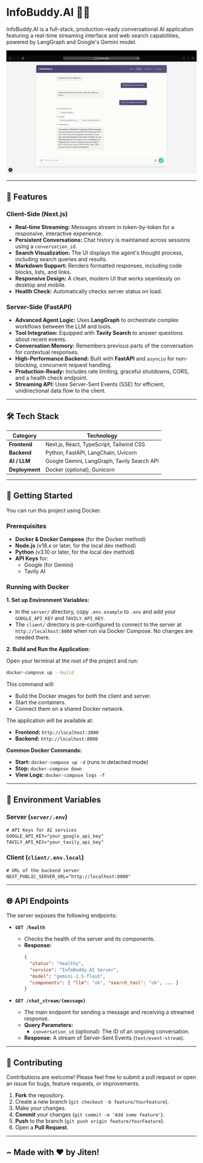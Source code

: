 # InfoBuddy.AI 🤖✨

InfoBuddy.AI is a full-stack, production-ready conversational AI application featuring a real-time streaming interface and web search capabilities, powered by LangGraph and Google's Gemini model.

![InfoBuddy.AI Demo](assets/client_ss.png)

---

## 🌟 Features

### Client-Side (Next.js)

- **Real-time Streaming:** Messages stream in token-by-token for a responsive, interactive experience.
- **Persistent Conversations:** Chat history is maintained across sessions using a `conversation_id`.
- **Search Visualization:** The UI displays the agent's thought process, including search queries and results.
- **Markdown Support:** Renders formatted responses, including code blocks, lists, and links.
- **Responsive Design:** A clean, modern UI that works seamlessly on desktop and mobile.
- **Health Check:** Automatically checks server status on load.

### Server-Side (FastAPI)

- **Advanced Agent Logic:** Uses **LangGraph** to orchestrate complex workflows between the LLM and tools.
- **Tool Integration:** Equipped with **Tavily Search** to answer questions about recent events.
- **Conversation Memory:** Remembers previous parts of the conversation for contextual responses.
- **High-Performance Backend:** Built with **FastAPI** and `asyncio` for non-blocking, concurrent request handling.
- **Production-Ready:** Includes rate limiting, graceful shutdowns, CORS, and a health check endpoint.
- **Streaming API:** Uses Server-Sent Events (SSE) for efficient, unidirectional data flow to the client.

---

## 🛠️ Tech Stack

| Category       | Technology                                  |
| -------------- | ------------------------------------------- |
| **Frontend**   | Next.js, React, TypeScript, Tailwind CSS    |
| **Backend**    | Python, FastAPI, LangChain, Uvicorn         |
| **AI / LLM**   | Google Gemini, LangGraph, Tavily Search API |
| **Deployment** | Docker (optional), Gunicorn                 |

---

## 🚀 Getting Started

You can run this project using Docker.

### Prerequisites

- **Docker & Docker Compose** (for the Docker method)
- **Node.js** (v18.x or later, for the local dev method)
- **Python** (v3.10 or later, for the local dev method)
- **API Keys** for:
  - Google (for Gemini)
  - Tavily AI

### Running with Docker

**1. Set up Environment Variables:**

- In the `server/` directory, copy `.env.example` to `.env` and add your `GOOGLE_API_KEY` and `TAVILY_API_KEY`.
- The `client/` directory is pre-configured to connect to the server at `http://localhost:8000` when run via Docker Compose. No changes are needed there.

**2. Build and Run the Application:**

Open your terminal at the root of the project and run:

```bash
docker-compose up --build
```

This command will:

- Build the Docker images for both the client and server.
- Start the containers.
- Connect them on a shared Docker network.

The application will be available at:

- **Frontend:** `http://localhost:3000`
- **Backend:** `http://localhost:8000`

**Common Docker Commands:**

- **Start:** `docker-compose up -d` (runs in detached mode)
- **Stop:** `docker-compose down`
- **View Logs:** `docker-compose logs -f`

---

## 🔑 Environment Variables

### Server (`server/.env`)

```
# API Keys for AI services
GOOGLE_API_KEY="your_google_api_key"
TAVILY_API_KEY="your_tavily_api_key"
```

### Client (`client/.env.local`)

```
# URL of the backend server
NEXT_PUBLIC_SERVER_URL="http://localhost:8000"
```

---

## 🌐 API Endpoints

The server exposes the following endpoints:

- **`GET /health`**

  - Checks the health of the server and its components.
  - **Response:**
    ```json
    {
      "status": "healthy",
      "service": "InfoBuddy.AI Server",
      "model": "gemini-2.5-flash",
      "components": { "llm": "ok", "search_tool": "ok", ... }
    }
    ```

- **`GET /chat_stream/{message}`**
  - The main endpoint for sending a message and receiving a streamed response.
  - **Query Parameters:**
    - `conversation_id` (optional): The ID of an ongoing conversation.
  - **Response:** A stream of Server-Sent Events (`text/event-stream`).

---

## 🤝 Contributing

Contributions are welcome! Please feel free to submit a pull request or open an issue for bugs, feature requests, or improvements.

1.  **Fork** the repository.
2.  Create a new branch (`git checkout -b feature/YourFeature`).
3.  Make your changes.
4.  **Commit** your changes (`git commit -m 'Add some feature'`).
5.  **Push** to the branch (`git push origin feature/YourFeature`).
6.  Open a **Pull Request**.

---

## ~ Made with ❤️ by Jiten!
